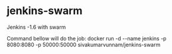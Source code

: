 # jenkins-swarm
Jenkins -1.6 with swarm 

Command bellow will do the job:
docker run -d --name jenkins -p 8080:8080 -p 50000:50000 sivakumarvunnam/jenkins-swarm
